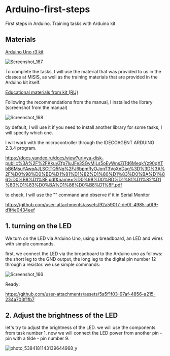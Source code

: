 # Arduino-first-steps
First steps in Arduino. Training tasks with Arduino kit

## Materials

[Arduino Uno r3 kit](https://www.ozon.ru/product/arduino-uno-r3-nabor-komplekt-arduino-uno-r3-dlya-programmirovaniya-startovyy-109-detaley-30-urokov-887109591/?__rr=1&from=share_ios&perehod=smm_share_button_productpage_link)

![Screenshot_167](https://github.com/user-attachments/assets/22712b3e-9a35-4399-a0b0-385e0813f251)

To complete the tasks, I will use the material that was provided to us in the classes at MISIS, as well as the training materials that are provided in the Arduino kit itself.

[Educational materials from kit (RU)](https://docs.yandex.ru/docs/view?url=ya-disk-public%3A%2F%2FKkuyZfp7luJFe3SGyMjLs5oEyWnsZiTd6MeqkYz90qXTbB6MsuYAwpAJLSCtTQ5Nq%2FJ6bpmRyOJonT3VoXnDag%3D%3D%3A%2F%D0%98%D0%BD%D1%81%D1%82%D1%80%D1%83%D0%BA%D1%86%D0%B8%D1%8F.pdf&name=%D0%98%D0%BD%D1%81%D1%82%D1%80%D1%83%D0%BA%D1%86%D0%B8%D1%8F.pdf)

Following the recommendations from the manual, I installed the library (screenshot from the manual)

![Screenshot_168](https://github.com/user-attachments/assets/d03ff1f6-e795-4046-b158-cfa1b514cf55)

by default, I will use it if you need to install another library for some tasks, I will specify which one.

I will work with the microcontroller through the IDECOAGENT ARDUINO 2.3.4 program.

https://docs.yandex.ru/docs/view?url=ya-disk-public%3A%2F%2FKkuyZfp7luJFe3SGyMjLs5oEyWnsZiTd6MeqkYz90qXTbB6MsuYAwpAJLSCtTQ5Nq%2FJ6bpmRyOJonT3VoXnDag%3D%3D%3A%2F%D0%98%D0%BD%D1%81%D1%82%D1%80%D1%83%D0%BA%D1%86%D0%B8%D1%8F.pdf&name=%D0%98%D0%BD%D1%81%D1%82%D1%80%D1%83%D0%BA%D1%86%D0%B8%D1%8F.pdf

to check, I will use the "" command and observe if it in Serial Monitor



https://github.com/user-attachments/assets/92a59017-de0f-4985-a0f9-d1f4e0434eef



## 1. turning on the LED

We turn on the LED via Arduino Uno, using a breadboard, an LED and wires with simple commands.

first, we connect the LED via the breadboard to the Arduino uno as follows: the short leg to the GND output, the long leg to the digital pin number 12 through a resistor.
we use simple commands:

![Screenshot_166](https://github.com/user-attachments/assets/7a210274-fbcb-4721-a1e2-7d749b0e1ad7)

Ready:


https://github.com/user-attachments/assets/5a5f1f03-97af-4856-a215-234a703f1fb7

## 2. Adjust the brightness of the LED

let's try to adjust the brightness of the LED. we will use the components from task number 1. now we will connect the LED power from another pin - pin with a tilde - pin number 9.

![photo_5384181143139644968_y](https://github.com/user-attachments/assets/a6ccb822-006d-4e9d-b039-d6abfea80e0a)







